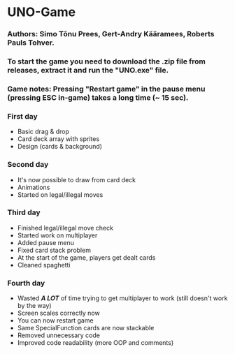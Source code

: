 # UNO-Game

### Authors: Simo Tõnu Prees, Gert-Andry Kääramees, Roberts Pauls Tohver.

### To start the game you need to download the .zip file from releases, extract it and run the "UNO.exe" file.
### Game notes: Pressing "Restart game" in the pause menu (pressing ESC in-game) takes a long time (~ 15 sec).

### First day

- Basic drag & drop
- Card deck array with sprites
- Design (cards & background)

### Second day

- It's now possible to draw from card deck
- Animations
- Started on legal/illegal moves

### Third day

- Finished legal/illegal move check
- Started work on multiplayer
- Added pause menu
- Fixed card stack problem
- At the start of the game, players get dealt cards
- Cleaned spaghetti

### Fourth day

- Wasted _**A LOT**_ of time trying to get multiplayer to work (still doesn't work by the way)
- Screen scales correctly now
- You can now restart game
- Same SpecialFunction cards are now stackable
- Removed unnecessary code
- Improved code readability (more OOP and comments)
